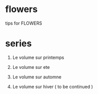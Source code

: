 # flowers
tips for FLOWERS

# series

1. Le volume sur printemps

2. Le volume sur ete

3. Le volume sur automne

4. Le volume sur hiver ( to be continued )
